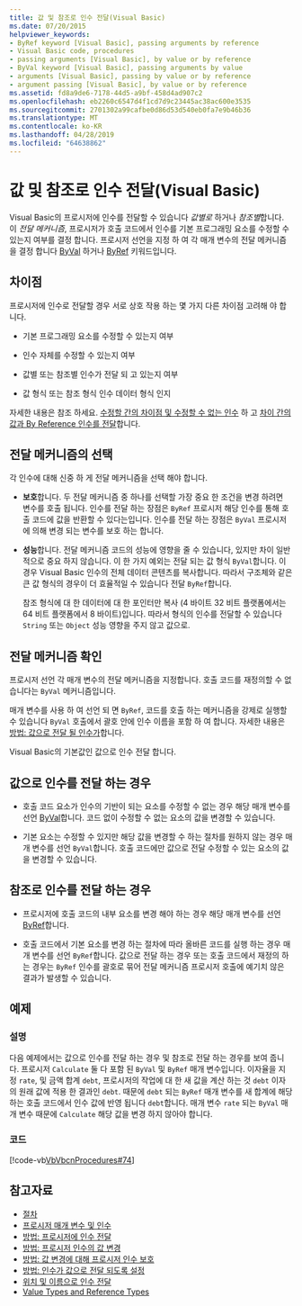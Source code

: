 ```yaml
---
title: 값 및 참조로 인수 전달(Visual Basic)
ms.date: 07/20/2015
helpviewer_keywords:
- ByRef keyword [Visual Basic], passing arguments by reference
- Visual Basic code, procedures
- passing arguments [Visual Basic], by value or by reference
- ByVal keyword [Visual Basic], passing arguments by value
- arguments [Visual Basic], passing by value or by reference
- argument passing [Visual Basic], by value or by reference
ms.assetid: fd8a9de6-7178-44d5-a9bf-458d4ad907c2
ms.openlocfilehash: eb2260c6547d4f1cd7d9c23445ac38ac600e3535
ms.sourcegitcommit: 2701302a99cafbe0d86d53d540eb0fa7e9b46b36
ms.translationtype: MT
ms.contentlocale: ko-KR
ms.lasthandoff: 04/28/2019
ms.locfileid: "64638862"
---
```

# <a name="passing-arguments-by-value-and-by-reference-visual-basic"></a>값 및 참조로 인수 전달(Visual Basic)
Visual Basic의 프로시저에 인수를 전달할 수 있습니다 *값별로* 하거나 *참조별*합니다. 이 *전달 메커니즘*, 프로시저가 호출 코드에서 인수를 기본 프로그래밍 요소를 수정할 수 있는지 여부를 결정 합니다. 프로시저 선언을 지정 하 여 각 매개 변수의 전달 메커니즘을 결정 합니다 [ByVal](../../../../visual-basic/language-reference/modifiers/byval.md) 하거나 [ByRef](../../../../visual-basic/language-reference/modifiers/byref.md) 키워드입니다.  
  
## <a name="distinctions"></a>차이점  
 프로시저에 인수로 전달할 경우 서로 상호 작용 하는 몇 가지 다른 차이점 고려해 야 합니다.  
  
- 기본 프로그래밍 요소를 수정할 수 있는지 여부  
  
- 인수 자체를 수정할 수 있는지 여부  
  
- 값별 또는 참조별 인수가 전달 되 고 있는지 여부  
  
- 값 형식 또는 참조 형식 인수 데이터 형식 인지  
  
 자세한 내용은 참조 하세요. [수정할 간의 차이점 및 수정할 수 없는 인수](./differences-between-modifiable-and-nonmodifiable-arguments.md) 하 고 [차이 간의 값과 By Reference 인수를 전달](./differences-between-passing-an-argument-by-value-and-by-reference.md)합니다.  
  
## <a name="choice-of-passing-mechanism"></a>전달 메커니즘의 선택  
 각 인수에 대해 신중 하 게 전달 메커니즘을 선택 해야 합니다.  
  
- **보호**합니다. 두 전달 메커니즘 중 하나를 선택할 가장 중요 한 조건을 변경 하려면 변수를 호출 됩니다. 인수를 전달 하는 장점은 `ByRef` 프로시저 해당 인수를 통해 호출 코드에 값을 반환할 수 있다는입니다. 인수를 전달 하는 장점은 `ByVal` 프로시저에 의해 변경 되는 변수를 보호 하는 합니다.  
  
- **성능**합니다. 전달 메커니즘 코드의 성능에 영향을 줄 수 있습니다, 있지만 차이 일반적으로 중요 하지 않습니다. 이 한 가지 예외는 전달 되는 값 형식 `ByVal`합니다. 이 경우 Visual Basic 인수의 전체 데이터 콘텐츠를 복사합니다. 따라서 구조체와 같은 큰 값 형식의 경우이 더 효율적일 수 있습니다 전달 `ByRef`합니다.  
  
     참조 형식에 대 한 데이터에 대 한 포인터만 복사 (4 바이트 32 비트 플랫폼에서는 64 비트 플랫폼에서 8 바이트)입니다. 따라서 형식의 인수를 전달할 수 있습니다 `String` 또는 `Object` 성능 영향을 주지 않고 값으로.  
  
## <a name="determination-of-the-passing-mechanism"></a>전달 메커니즘 확인  
 프로시저 선언 각 매개 변수의 전달 메커니즘을 지정합니다. 호출 코드를 재정의할 수 없습니다는 `ByVal` 메커니즘입니다.  
  
 매개 변수를 사용 하 여 선언 되 면 `ByRef`, 코드를 호출 하는 메커니즘을 강제로 실행할 수 있습니다 `ByVal` 호출에서 괄호 안에 인수 이름을 포함 하 여 합니다. 자세한 내용은 [방법: 값으로 전달 될 인수가](./how-to-force-an-argument-to-be-passed-by-value.md)합니다.  
  
 Visual Basic의 기본값인 값으로 인수 전달 합니다.  
  
## <a name="when-to-pass-an-argument-by-value"></a>값으로 인수를 전달 하는 경우  
  
- 호출 코드 요소가 인수의 기반이 되는 요소를 수정할 수 없는 경우 해당 매개 변수를 선언 [ByVal](../../../../visual-basic/language-reference/modifiers/byval.md)합니다. 코드 없이 수정할 수 없는 요소의 값을 변경할 수 있습니다.  
  
- 기본 요소는 수정할 수 있지만 해당 값을 변경할 수 하는 절차를 원하지 않는 경우 매개 변수를 선언 `ByVal`합니다. 호출 코드에만 값으로 전달 수정할 수 있는 요소의 값을 변경할 수 있습니다.  
  
## <a name="when-to-pass-an-argument-by-reference"></a>참조로 인수를 전달 하는 경우  
  
- 프로시저에 호출 코드의 내부 요소를 변경 해야 하는 경우 해당 매개 변수를 선언 [ByRef](../../../../visual-basic/language-reference/modifiers/byref.md)합니다.  
  
- 호출 코드에서 기본 요소를 변경 하는 절차에 따라 올바른 코드를 실행 하는 경우 매개 변수를 선언 `ByRef`합니다. 값으로 전달 하는 경우 또는 호출 코드에서 재정의 하는 경우는 `ByRef` 인수를 괄호로 묶어 전달 메커니즘 프로시저 호출에 예기치 않은 결과가 발생할 수 있습니다.  
  
## <a name="example"></a>예제  
  
### <a name="description"></a>설명  
 다음 예제에서는 값으로 인수를 전달 하는 경우 및 참조로 전달 하는 경우를 보여 줍니다. 프로시저 `Calculate` 둘 다 포함 된 `ByVal` 및 `ByRef` 매개 변수입니다. 이자율을 지정 `rate`, 및 금액 합계 `debt`, 프로시저의 작업에 대 한 새 값을 계산 하는 것 `debt` 이자의 원래 값에 적용 한 결과인 `debt`. 때문에 `debt` 되는 `ByRef` 매개 변수를 새 합계에 해당 하는 호출 코드에서 인수 값에 반영 됩니다 `debt`합니다. 매개 변수 `rate` 되는 `ByVal` 매개 변수 때문에 `Calculate` 해당 값을 변경 하지 않아야 합니다.  
  
### <a name="code"></a>코드  
 [!code-vb[VbVbcnProcedures#74](~/samples/snippets/visualbasic/VS_Snippets_VBCSharp/VbVbcnProcedures/VB/Class2.vb#74)]  
  
## <a name="see-also"></a>참고자료

- [절차](./index.md)
- [프로시저 매개 변수 및 인수](./procedure-parameters-and-arguments.md)
- [방법: 프로시저에 인수 전달](./how-to-pass-arguments-to-a-procedure.md)
- [방법: 프로시저 인수의 값 변경](./how-to-change-the-value-of-a-procedure-argument.md)
- [방법: 값 변경에 대해 프로시저 인수 보호](./how-to-protect-a-procedure-argument-against-value-changes.md)
- [방법: 인수가 값으로 전달 되도록 설정](./how-to-force-an-argument-to-be-passed-by-value.md)
- [위치 및 이름으로 인수 전달](./passing-arguments-by-position-and-by-name.md)
- [Value Types and Reference Types](../../../../visual-basic/programming-guide/language-features/data-types/value-types-and-reference-types.md)
